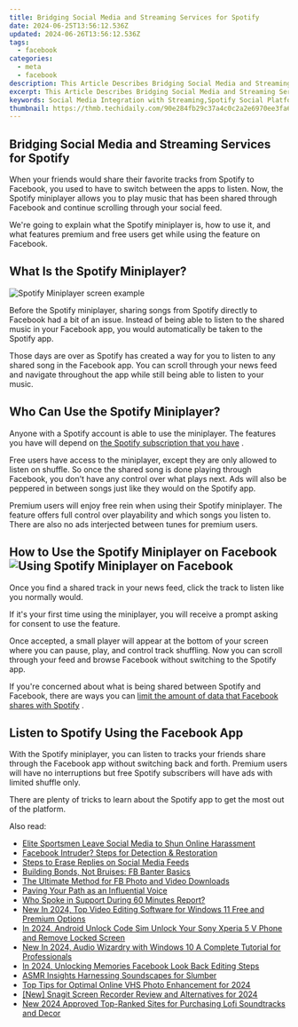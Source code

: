 ```yaml
---
title: Bridging Social Media and Streaming Services for Spotify
date: 2024-06-25T13:56:12.536Z
updated: 2024-06-26T13:56:12.536Z
tags:
  - facebook
categories:
  - meta
  - facebook
description: This Article Describes Bridging Social Media and Streaming Services for Spotify
excerpt: This Article Describes Bridging Social Media and Streaming Services for Spotify
keywords: Social Media Integration with Streaming,Spotify Social Platforms,Live Streaming Services Collaboration,Music Streaming & Social Media Partnerships,Interactive Music Experience Platforms,Music Broadcasting Services Integration,Engagement-Driven Streaming Services
thumbnail: https://thmb.techidaily.com/90e284fb29c37a4c0c2a2e6970ee3fa6b56745fa434982e234c62e6bb83237e0.jpg
---
```


## Bridging Social Media and Streaming Services for Spotify

 When your friends would share their favorite tracks from Spotify to Facebook, you used to have to switch between the apps to listen. Now, the Spotify miniplayer allows you to play music that has been shared through Facebook and continue scrolling through your social feed.

 We're going to explain what the Spotify miniplayer is, how to use it, and what features premium and free users get while using the feature on Facebook.

## What Is the Spotify Miniplayer?

![Spotify Miniplayer screen example](https://static1.makeuseofimages.com/wordpress/wp-content/uploads/2021/05/spotify-miniplayer.jpg)

 Before the Spotify miniplayer, sharing songs from Spotify directly to Facebook had a bit of an issue. Instead of being able to listen to the shared music in your Facebook app, you would automatically be taken to the Spotify app.

 Those days are over as Spotify has created a way for you to listen to any shared song in the Facebook app. You can scroll through your news feed and navigate throughout the app while still being able to listen to your music.

## Who Can Use the Spotify Miniplayer?

 Anyone with a Spotify account is able to use the miniplayer. The features you have will depend on [the Spotify subscription that you have](https://www.makeuseof.com/tag/which-spotify-subscription-is-best/) .

 Free users have access to the miniplayer, except they are only allowed to listen on shuffle. So once the shared song is done playing through Facebook, you don't have any control over what plays next. Ads will also be peppered in between songs just like they would on the Spotify app.

 Premium users will enjoy free rein when using their Spotify miniplayer. The feature offers full control over playability and which songs you listen to. There are also no ads interjected between tunes for premium users.

## How to Use the Spotify Miniplayer on Facebook ![Using Spotify Miniplayer on Facebook](https://static1.makeuseofimages.com/wordpress/wp-content/uploads/2021/05/spotify-miniplayer-example.jpg)

 Once you find a shared track in your news feed, click the track to listen like you normally would.

 If it's your first time using the miniplayer, you will receive a prompt asking for consent to use the feature.

 Once accepted, a small player will appear at the bottom of your screen where you can pause, play, and control track shuffling. Now you can scroll through your feed and browse Facebook without switching to the Spotify app.

 If you're concerned about what is being shared between Spotify and Facebook, there are ways you can [limit the amount of data that Facebook shares with Spotify](https://www.makeuseof.com/stop-facebook-sharing-data-with-spotify/) .

## Listen to Spotify Using the Facebook App

 With the Spotify miniplayer, you can listen to tracks your friends share through the Facebook app without switching back and forth. Premium users will have no interruptions but free Spotify subscribers will have ads with limited shuffle only.

 There are plenty of tricks to learn about the Spotify app to get the most out of the platform.


<ins class="adsbygoogle"
     style="display:block"
     data-ad-format="autorelaxed"
     data-ad-client="ca-pub-7571918770474297"
     data-ad-slot="1223367746"></ins>



<ins class="adsbygoogle"
     style="display:block"
     data-ad-client="ca-pub-7571918770474297"
     data-ad-slot="8358498916"
     data-ad-format="auto"
     data-full-width-responsive="true"></ins>

<span class="atpl-alsoreadstyle">Also read:</span>
<div><ul>
<li><a href="https://facebook.techidaily.com/elite-sportsmen-leave-social-media-to-shun-online-harassment/"><u>Elite Sportsmen Leave Social Media to Shun Online Harassment</u></a></li>
<li><a href="https://facebook.techidaily.com/facebook-intruder-steps-for-detection-and-restoration/"><u>Facebook Intruder? Steps for Detection & Restoration</u></a></li>
<li><a href="https://facebook.techidaily.com/steps-to-erase-replies-on-social-media-feeds/"><u>Steps to Erase Replies on Social Media Feeds</u></a></li>
<li><a href="https://facebook.techidaily.com/building-bonds-not-bruises-fb-banter-basics/"><u>Building Bonds, Not Bruises: FB Banter Basics</u></a></li>
<li><a href="https://facebook.techidaily.com/the-ultimate-method-for-fb-photo-and-video-downloads/"><u>The Ultimate Method for FB Photo and Video Downloads</u></a></li>
<li><a href="https://facebook.techidaily.com/paving-your-path-as-an-influential-voice/"><u>Paving Your Path as an Influential Voice</u></a></li>
<li><a href="https://facebook.techidaily.com/who-spoke-in-support-during-60-minutes-report/"><u>Who Spoke in Support During 60 Minutes Report?</u></a></li>
<li><a href="https://ai-video-tools.techidaily.com/1714316805554-new-in-2024-top-video-editing-software-for-windows-11-free-and-premium-options/"><u>New In 2024, Top Video Editing Software for Windows 11 Free and Premium Options</u></a></li>
<li><a href="https://sim-unlock.techidaily.com/in-2024-android-unlock-code-sim-unlock-your-sony-xperia-5-v-phone-and-remove-locked-screen-by-drfone-android/"><u>In 2024, Android Unlock Code Sim Unlock Your Sony Xperia 5 V Phone and Remove Locked Screen</u></a></li>
<li><a href="https://audio-shaping.techidaily.com/new-in-2024-audio-wizardry-with-windows-10-a-complete-tutorial-for-professionals/"><u>New In 2024, Audio Wizardry with Windows 10 A Complete Tutorial for Professionals</u></a></li>
<li><a href="https://facebook-video-content.techidaily.com/in-2024-unlocking-memories-facebook-look-back-editing-steps/"><u>In 2024, Unlocking Memories  Facebook Look Back Editing Steps</u></a></li>
<li><a href="https://extra-tips.techidaily.com/asmr-insights-harnessing-soundscapes-for-slumber/"><u>ASMR Insights  Harnessing Soundscapes for Slumber</u></a></li>
<li><a href="https://some-approaches.techidaily.com/top-tips-for-optimal-online-vhs-photo-enhancement-for-2024/"><u>Top Tips for Optimal Online VHS Photo Enhancement for 2024</u></a></li>
<li><a href="https://visual-screen-recording.techidaily.com/new-snagit-screen-recorder-review-and-alternatives-for-2024/"><u>[New] Snagit Screen Recorder Review and Alternatives for 2024</u></a></li>
<li><a href="https://voice-adjusting.techidaily.com/new-2024-approved-top-ranked-sites-for-purchasing-lofi-soundtracks-and-decor/"><u>New 2024 Approved Top-Ranked Sites for Purchasing Lofi Soundtracks and Decor</u></a></li>
</ul></div>
